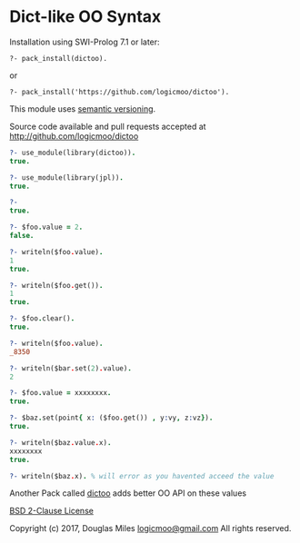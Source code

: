 # Dict-like OO Syntax


Installation using SWI-Prolog 7.1 or later:

    ?- pack_install(dictoo).

  or

    ?- pack_install('https://github.com/logicmoo/dictoo'). 

This module uses [semantic versioning](http://semver.org/).

Source code available and pull requests accepted at
http://github.com/logicmoo/dictoo

```prolog
?- use_module(library(dictoo)).
true.

?- use_module(library(jpl)).
true.

?- 
true.

?- $foo.value = 2.
false.

?- writeln($foo.value).
1
true.

?- writeln($foo.get()).
1
true.

?- $foo.clear().
true.

?- writeln($foo.value).
_8350

?- writeln($bar.set(2).value).
2

?- $foo.value = xxxxxxxx.
true.

?- $baz.set(point{ x: ($foo.get()) , y:vy, z:vz}).
true.

?- writeln($baz.value.x).
xxxxxxxx
true.

?- writeln($baz.x). % will error as you havented acceed the value

```

Another Pack  called [dictoo](https://github.com/logicmoo/dictoo) 
adds better OO API on these values



[BSD 2-Clause License](LICENSE.md)

Copyright (c) 2017, 
Douglas Miles <logicmoo@gmail.com>
All rights reserved.


